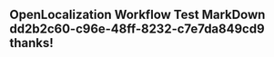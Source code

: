 <properties
ms.topic="hero-topic"
ms.test1="hero-topic"
ms.test2="test"/>


## OpenLocalization Workflow Test MarkDown dd2b2c60-c96e-48ff-8232-c7e7da849cd9 thanks!



<!--HONumber=Sep16_HO1-->


